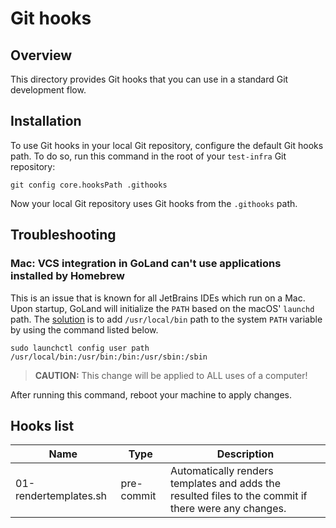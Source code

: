 # Git hooks

## Overview

This directory provides Git hooks that you can use in a standard Git development flow.

## Installation

To use Git hooks in your local Git repository, configure the default Git hooks path.
To do so, run this command in the root of your `test-infra` Git repository:
```shell
git config core.hooksPath .githooks
```
Now your local Git repository uses Git hooks from the `.githooks` path.

## Troubleshooting

### Mac: VCS integration in GoLand can't use applications installed by Homebrew

This is an issue that is known for all JetBrains IDEs which run on a Mac.
Upon startup, GoLand will initialize the `PATH` based on the macOS' `launchd` path.
The [solution](https://apple.stackexchange.com/questions/51677/how-to-set-path-for-finder-launched-applications) is to add `/usr/local/bin` path to the system `PATH` variable by using the command listed below.
```shell
sudo launchctl config user path /usr/local/bin:/usr/bin:/bin:/usr/sbin:/sbin
```
>**CAUTION:** This change will be applied to ALL uses of a computer!

After running this command, reboot your machine to apply changes.

## Hooks list
|Name|Type|Description|
|---|---|---|
|01-rendertemplates.sh|pre-commit|Automatically renders templates and adds the resulted files to the commit if there were any changes.| 
